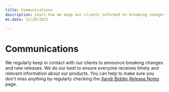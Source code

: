 ```yaml
---
title: Communications
description: Learn how we keep our clients informed on breaking changes and new releases. 
ms.date: 11/20/2023

---
```



# Communications

We regularly keep in contact with our clients to announce breaking changes and new releases. We do our best to ensure everyone receives timely and relevant information about our products. You can help to make sure you don't miss anything by regularly checking the [Xandr Bidder Release Notes](xandr-bidder-release-notes.md) page.
